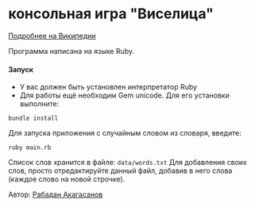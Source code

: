 # консольная игра "Виселица"

[Подробнее на Википедии](https://ru.wikipedia.org/wiki/%D0%92%D0%B8%D1%81%D0%B5%D0%BB%D0%B8%D1%86%D0%B0_(%D0%B8%D0%B3%D1%80%D0%B0))  

Программа написана на языке Ruby. 

#### Запуск  
- У вас должен быть установлен интерпретатор Ruby
- Для работы ещё необходим Gem unicode. Для его установки выполните:
```
bundle install
```

Для запуска приложения с случайным словом из словаря, введите: 
```
ruby main.rb
```

Список слов хранится в файле: `data/words.txt`
Для добавления своих слов, просто отредактируйте данный файл, добавив в него слова (каждое слово на новой строчке).

Автор: [Рабадан Акагасанов](https://github.com/rabadan)
